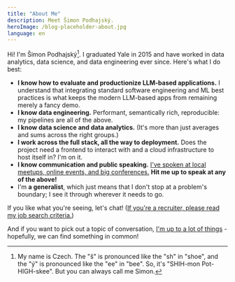 ```yaml
---
title: "About Me"
description: Meet Šimon Podhajský.
heroImage: /blog-placeholder-about.jpg
language: en
---
```


Hi! I'm Šimon Podhajský[^1]. I graduated Yale in 2015 and have worked in data analytics, data science, and data engineering ever since. Here's what I do best:

- **I know how to evaluate and productionize LLM-based applications.** I understand that integrating standard software engineering and ML best practices is what keeps the modern LLM-based apps from remaining merely a fancy demo.
- **I know data engineering.** Performant, semantically rich, reproducible: my pipelines are all of the above.
- **I know data science and data analytics.** (It's more than just averages and sums across the right groups.)
- **I work across the full stack, all the way to deployment.** Does the project need a frontend to interact with and a cloud infrastructure to host itself in? I'm on it.
- **I know communication and public speaking.** [I've spoken at local meetups, online events, and big conferences.](/presentations) **Hit me up to speak at any of the above!**
- I'm **a generalist**, which just means that I don't stop at a problem's boundary; I see it through wherever it needs to go.

If you like what you're seeing, let's chat! ([If you're a recruiter, please read my job search criteria.](/job-search))

And if you want to pick out a topic of conversation, [I'm up to a lot of things](/now) - hopefully, we can find something in common!

[^1]: My name is Czech. The "š" is pronounced like the "sh" in "shoe", and the "ý" is pronounced like the "ee" in "bee". So, it's "SHIH-mon Pot-HIGH-skee". But you can always call me Simon.